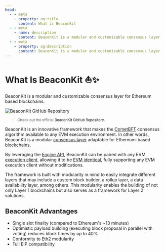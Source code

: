 ```yaml
---
head:
  - - meta
    - property: og:title
      content: What is BeaconKit
  - - meta
    - name: description
      content: BeaconKit is a modular and customizable consensus layer for Ethereum-based blockchains.
  - - meta
    - property: og:description
      content: BeaconKit is a modular and customizable consensus layer for Ethereum-based blockchains.
---
```


<script setup>
  import config from '@berachain/config/constants.json';
</script>

# What Is BeaconKit ⛵✨

BeaconKit is a modular and customizable consensus layer for Ethereum based blockchains.

<a :href="config.websites.beaconkit.url">

![BeaconKit GitHub Repository](/assets/beacon-kit-github-repository.png)

</a>

> <small>Check out the official <a :href="config.websites.beaconkit.url">BeaconKit GitHub Repository</a>.</small>

BeaconKit is an innovative framework that makes the [CometBFT](https://docs.cometbft.com/v0.38/) consensus algorithm available to any EVM execution environment.
In other words, BeaconKit is a modular [consensus layer](/apps/core/content/learn/help/glossary.md#consensus-client) adaptable for Ethereum-based blockchains.

By leveraging the [Engine API](/apps/core/content/learn/help/glossary.md#engine-api), BeaconKit can be paired with any EVM [execution client](/apps/core/content/learn/help/glossary.md#execution-client), allowing it to be [EVM identical](/learn/#berachain-evm-identical-⟠), fully supporting any EVM execution client without modifications.

The framework is built with modularity in mind to easily integrate different layers that may include a custom block builder, a rollup layer, a data availability layer, among others. This modularity enables the building of not only Layer 1 blockchains but also serves as a framework for Layer 2 solutions.

## BeaconKit Advantages

- Single slot finality (compared to Ethereum's ~13 minutes)
- Optimistic payload building (executing block proposal in parallel with voting) reduces block times by up to 40%
- Conformity to Eth2 modularity
- Full EIP compatibility
